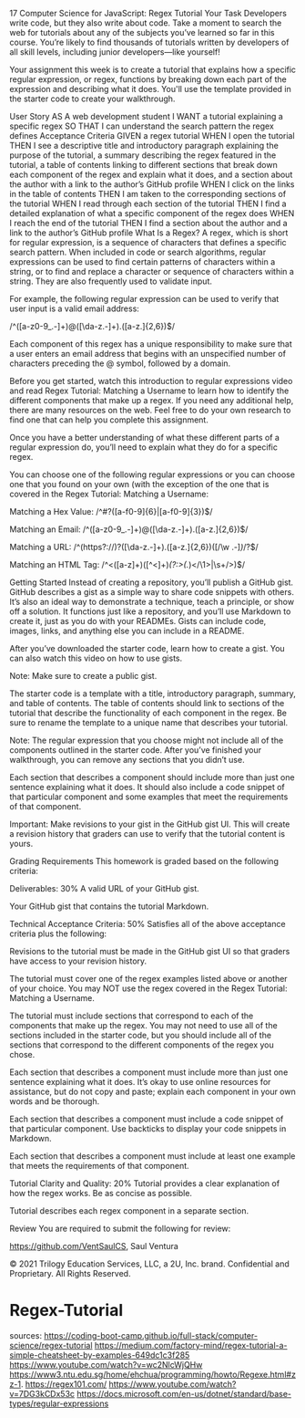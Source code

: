 17 Computer Science for JavaScript: Regex Tutorial
Your Task
Developers write code, but they also write about code. Take a moment to search the web for tutorials about any of the subjects you’ve learned so far in this course. You’re likely to find thousands of tutorials written by developers of all skill levels, including junior developers—like yourself!

Your assignment this week is to create a tutorial that explains how a specific regular expression, or regex, functions by breaking down each part of the expression and describing what it does. You'll use the template provided in the starter code to create your walkthrough.

User Story
AS A web development student
I WANT a tutorial explaining a specific regex
SO THAT I can understand the search pattern the regex defines
Acceptance Criteria
GIVEN a regex tutorial
WHEN I open the tutorial
THEN I see a descriptive title and introductory paragraph explaining the purpose of the tutorial, a summary describing the regex featured in the tutorial, a table of contents linking to different sections that break down each component of the regex and explain what it does, and a section about the author with a link to the author’s GitHub profile
WHEN I click on the links in the table of contents
THEN I am taken to the corresponding sections of the tutorial
WHEN I read through each section of the tutorial
THEN I find a detailed explanation of what a specific component of the regex does
WHEN I reach the end of the tutorial
THEN I find a section about the author and a link to the author’s GitHub profile
What Is a Regex?
A regex, which is short for regular expression, is a sequence of characters that defines a specific search pattern. When included in code or search algorithms, regular expressions can be used to find certain patterns of characters within a string, or to find and replace a character or sequence of characters within a string. They are also frequently used to validate input.

For example, the following regular expression can be used to verify that user input is a valid email address:

/^([a-z0-9_\.-]+)@([\da-z\.-]+)\.([a-z\.]{2,6})$/

Each component of this regex has a unique responsibility to make sure that a user enters an email address that begins with an unspecified number of characters preceding the @ symbol, followed by a domain.

Before you get started, watch this introduction to regular expressions video and read Regex Tutorial: Matching a Username to learn how to identify the different components that make up a regex. If you need any additional help, there are many resources on the web. Feel free to do your own research to find one that can help you complete this assignment.

Once you have a better understanding of what these different parts of a regular expression do, you’ll need to explain what they do for a specific regex.

You can choose one of the following regular expressions or you can choose one that you found on your own (with the exception of the one that is covered in the Regex Tutorial: Matching a Username:

Matching a Hex Value: /^#?([a-f0-9]{6}|[a-f0-9]{3})$/

Matching an Email: /^([a-z0-9_\.-]+)@([\da-z\.-]+)\.([a-z\.]{2,6})$/

Matching a URL: /^(https?:\/\/)?([\da-z\.-]+)\.([a-z\.]{2,6})([\/\w \.-]*)*\/?$/

Matching an HTML Tag: /^<([a-z]+)([^<]+)*(?:>(.*)<\/\1>|\s+\/>)$/

Getting Started
Instead of creating a repository, you’ll publish a GitHub gist. GitHub describes a gist as a simple way to share code snippets with others. It’s also an ideal way to demonstrate a technique, teach a principle, or show off a solution. It functions just like a repository, and you’ll use Markdown to create it, just as you do with your READMEs. Gists can include code, images, links, and anything else you can include in a README.

After you’ve downloaded the starter code, learn how to create a gist. You can also watch this video on how to use gists.

Note: Make sure to create a public gist.

The starter code is a template with a title, introductory paragraph, summary, and table of contents. The table of contents should link to sections of the tutorial that describe the functionality of each component in the regex. Be sure to rename the template to a unique name that describes your tutorial.

Note: The regular expression that you choose might not include all of the components outlined in the starter code. After you’ve finished your walkthrough, you can remove any sections that you didn’t use.

Each section that describes a component should include more than just one sentence explaining what it does. It should also include a code snippet of that particular component and some examples that meet the requirements of that component.

Important: Make revisions to your gist in the GitHub gist UI. This will create a revision history that graders can use to verify that the tutorial content is yours.

Grading Requirements
This homework is graded based on the following criteria:

Deliverables: 30%
A valid URL of your GitHub gist.

Your GitHub gist that contains the tutorial Markdown.

Technical Acceptance Criteria: 50%
Satisfies all of the above acceptance criteria plus the following:

Revisions to the tutorial must be made in the GitHub gist UI so that graders have access to your revision history.

The tutorial must cover one of the regex examples listed above or another of your choice. You may NOT use the regex covered in the Regex Tutorial: Matching a Username.

The tutorial must include sections that correspond to each of the components that make up the regex. You may not need to use all of the sections included in the starter code, but you should include all of the sections that correspond to the different components of the regex you chose.

Each section that describes a component must include more than just one sentence explaining what it does. It’s okay to use online resources for assistance, but do not copy and paste; explain each component in your own words and be thorough.

Each section that describes a component must include a code snippet of that particular component. Use backticks to display your code snippets in Markdown.

Each section that describes a component must include at least one example that meets the requirements of that component.

Tutorial Clarity and Quality: 20%
Tutorial provides a clear explanation of how the regex works. Be as concise as possible.

Tutorial describes each regex component in a separate section.

Review
You are required to submit the following for review:

https://github.com/VentSaulCS, Saul Ventura 

© 2021 Trilogy Education Services, LLC, a 2U, Inc. brand. Confidential and Proprietary. All Rights Reserved.

# Regex-Tutorial
sources:
https://coding-boot-camp.github.io/full-stack/computer-science/regex-tutorial
https://medium.com/factory-mind/regex-tutorial-a-simple-cheatsheet-by-examples-649dc1c3f285
https://www.youtube.com/watch?v=wc2NlcWjQHw
https://www3.ntu.edu.sg/home/ehchua/programming/howto/Regexe.html#zz-1.
https://regex101.com/
https://www.youtube.com/watch?v=7DG3kCDx53c 
https://docs.microsoft.com/en-us/dotnet/standard/base-types/regular-expressions
